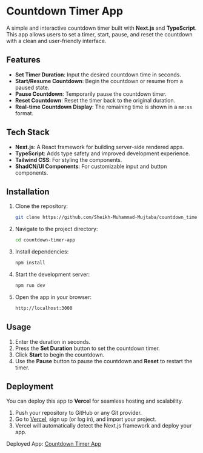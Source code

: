 # Countdown Timer App

A simple and interactive countdown timer built with **Next.js** and **TypeScript**. This app allows users to set a timer, start, pause, and reset the countdown with a clean and user-friendly interface.

## Features

- **Set Timer Duration**: Input the desired countdown time in seconds.
- **Start/Resume Countdown**: Begin the countdown or resume from a paused state.
- **Pause Countdown**: Temporarily pause the countdown timer.
- **Reset Countdown**: Reset the timer back to the original duration.
- **Real-time Countdown Display**: The remaining time is shown in a `mm:ss` format.

## Tech Stack

- **Next.js**: A React framework for building server-side rendered apps.
- **TypeScript**: Adds type safety and improved development experience.
- **Tailwind CSS**: For styling the components.
- **ShadCN/UI Components**: For customizable input and button components.

## Installation

1. Clone the repository:

   ```bash
   git clone https://github.com/Sheikh-Muhammad-Mujtaba/countdown_timer_nextjs.git
   ```

2. Navigate to the project directory:

   ```bash
   cd countdown-timer-app
   ```

3. Install dependencies:

   ```bash
   npm install
   ```

4. Start the development server:

   ```bash
   npm run dev
   ```

5. Open the app in your browser:

   ```bash
   http://localhost:3000
   ```

## Usage

1. Enter the duration in seconds.
2. Press the **Set Duration** button to set the countdown timer.
3. Click **Start** to begin the countdown.
4. Use the **Pause** button to pause the countdown and **Reset** to restart the timer.

## Deployment

You can deploy this app to **Vercel** for seamless hosting and scalability.

1. Push your repository to GitHub or any Git provider.
2. Go to [Vercel](https://vercel.com/), sign up (or log in), and import your project.
3. Vercel will automatically detect the Next.js framework and deploy your app.

Deployed App: [Countdown Timer App](https://countdown-timer-nextjs-sable.vercel.app/)
